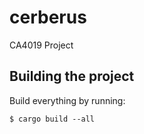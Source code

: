 # cerberus
CA4019 Project

## Building the project

Build everything by running:

```
$ cargo build --all
```
